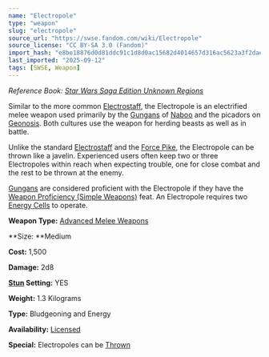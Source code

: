 ```yaml
---
name: "Electropole"
type: "weapon"
slug: "electropole"
source_url: "https://swse.fandom.com/wiki/Electropole"
source_license: "CC BY-SA 3.0 (Fandom)"
import_hash: "e8be18876d0d81ddc91c1d8d0ac15682d4014657d316ac5623a3f2dae900fd04"
last_imported: "2025-09-12"
tags: [SWSE, Weapon]
---
```

*Reference Book: [Star Wars Saga Edition Unknown Regions](https://swse.fandom.com/wiki/Star_Wars_Saga_Edition_Unknown_Regions)*

Similar to the more common [Electrostaff](https://swse.fandom.com/wiki/Electrostaff), the Electropole is an electrified melee weapon used primarily by the [Gungans](https://swse.fandom.com/wiki/Gungans) of [Naboo](https://swse.fandom.com/wiki/Naboo) and the picadors on [Geonosis](https://swse.fandom.com/wiki/Geonosis). Both cultures use the weapon for herding beasts as well as in battle. 

Unlike the standard [Electrostaff](https://swse.fandom.com/wiki/Electrostaff) and the [Force Pike](https://swse.fandom.com/wiki/Force_Pike), the Electropole can be thrown like a javelin. Experienced users often keep two or three Electropoles within reach when expecting trouble, one for close combat and the rest to be thrown at the enemy. 

[Gungans](https://swse.fandom.com/wiki/Gungans) are considered proficient with the Electropole if they have the [Weapon Proficiency (Simple Weapons)](https://swse.fandom.com/wiki/Weapon_Proficiency_(Simple_Weapons)) feat. An Electropole requires two [Energy Cells](https://swse.fandom.com/wiki/Energy_Cells) to operate.

**Weapon Type:** [Advanced Melee Weapons](https://swse.fandom.com/wiki/Advanced_Melee_Weapons)

**Size: **Medium

**Cost:** 1,500

**Damage:** 2d8

**[Stun](https://swse.fandom.com/wiki/Stun) Setting:** YES

**Weight:** 1.3 Kilograms

**Type:** Bludgeoning and Energy

**Availability:** [Licensed](https://swse.fandom.com/wiki/Licensed)

**Special:** Electropoles can be [Thrown](https://swse.fandom.com/wiki/Thrown)